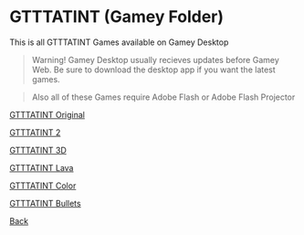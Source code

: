 # GTTTATINT (Gamey Folder)
This is all GTTTATINT Games available on Gamey Desktop
> Warning! Gamey Desktop usually recieves updates before Gamey Web. Be sure to download the desktop app if you want the latest games.

> Also all of these Games require Adobe Flash or Adobe Flash Projector

[GTTTATINT Original](https://lolghuiy4tgfyu4th7tvtg.github.io/gamey/gtttatint/awesome_game_dnc.swf)

[GTTTATINT 2](https://lolghuiy4tgfyu4th7tvtg.github.io/gamey/gtttatint/gtttatint2.swf)

[GTTTATINT 3D](https://lolghuiy4tgfyu4th7tvtg.github.io/gamey/gtttatint/ag3d.swf)

[GTTTATINT Lava](https://lolghuiy4tgfyu4th7tvtg.github.io/gamey/gtttatint/awesome_game_lava.swf)

[GTTTATINT Color](https://lolghuiy4tgfyu4th7tvtg.github.io/gamey/gtttatint/ag-color.swf)

[GTTTATINT Bullets](https://lolghuiy4tgfyu4th7tvtg.github.io/gamey/gtttatint/awesome_game_sb.swf)



[Back](https://lolghuiy4tgfyu4th7tvtg.github.io/gamey/)
